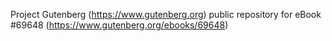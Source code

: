 Project Gutenberg (https://www.gutenberg.org) public repository for
eBook #69648 (https://www.gutenberg.org/ebooks/69648)

